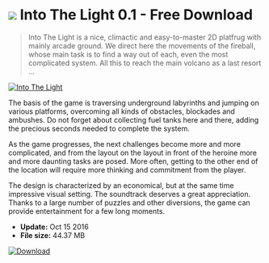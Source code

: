 # ![](https://cdn.softexe.net/static/icon/win.gif) Into The Light 0.1 - Free Download

> Into The Light is a nice, climactic and easy-to-master 2D platfrug with mainly arcade ground. We direct here the movements of the fireball, whose main task is to find a way out of each, even the most complicated system. All this to reach the main volcano as a last resort ...

[![Into The Light](https://gallery.dpcdn.pl/imgc/Tools/71903/g_-_420x350_1.5_-_x20161014154254_0.jpg)](https://softexe.net/win/games-entertainment/other/into-the-light:ppcbf.html)

The basis of the game is traversing underground labyrinths and jumping on various platforms, overcoming all kinds of obstacles, blockades and ambushes. Do not forget about collecting fuel tanks here and there, adding the precious seconds needed to complete the system.
 
 As the game progresses, the next challenges become more and more complicated, and from the layout on the layout in front of the heroine more and more daunting tasks are posed. More often, getting to the other end of the location will require more thinking and commitment from the player.
 
 The design is characterized by an economical, but at the same time impressive visual setting. The soundtrack deserves a great appreciation. Thanks to a large number of puzzles and other diversions, the game can provide entertainment for a few long moments.


- **Update:** Oct 15 2016
- **File size:** 44.37 MB

[![Download](https://cdn.softexe.net/static/img/download.png)](https://softexe.net/win/games-entertainment/other/into-the-light:ppcbf.html)

